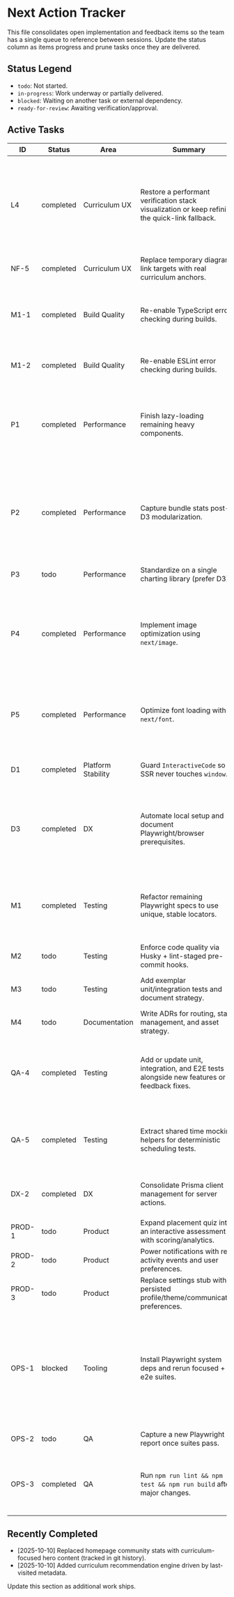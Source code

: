 # Next Action Tracker

This file consolidates open implementation and feedback items so the team has a single queue to reference between sessions. Update the status column as items progress and prune tasks once they are delivered.

## Status Legend
- `todo`: Not started.
- `in-progress`: Work underway or partially delivered.
- `blocked`: Waiting on another task or external dependency.
- `ready-for-review`: Awaiting verification/approval.

## Active Tasks
| ID | Status | Area | Summary | Notes |
|----|--------|------|---------|-------|
| L4 | completed | Curriculum UX | Restore a performant verification stack visualization or keep refining the quick-link fallback. | Lightweight interactive diagram shipped alongside upgraded placeholders and passing E2E coverage; curriculum quick links stay in sync with the visualization. |
| NF-5 | completed | Curriculum UX | Replace temporary diagram link targets with real curriculum anchors. | Run after L4 so nodes resolve to finalized slugs. |
| M1-1 | completed | Build Quality | Re-enable TypeScript error checking during builds. | `npm run build` now gates on `tsc --noEmit` before `next build`, re-enabling the TypeScript fail-fast guard in CI. |
| M1-2 | completed | Build Quality | Re-enable ESLint error checking during builds. | ESLint now runs (and fails) during `next build`; repo is lint-clean. |
| P1 | completed | Performance | Finish lazy-loading remaining heavy components. | EngagementEngine now defers its Recharts activity graph via `next/dynamic`, keeping the dashboard shell lightweight until the chart loads. |
| P2 | completed | Performance | Capture bundle stats post-D3 modularization. | Added JSON bundle analysis via `ANALYZE=true` builds, captured a baseline in `docs/bundle-baseline.json`, and wired a `bundle:check` script plus tests to enforce budgets. |
| P3 | todo | Performance | Standardize on a single charting library (prefer D3). | Re-implement Recharts surfaces or retire them. |
| P4 | completed | Performance | Implement image optimization using `next/image`. | Migrated hero, dashboard, and curriculum blueprints to `next/image`, tuned responsive sizing, and stabilized review assistant tests to keep CI green. |
| P5 | completed | Performance | Optimize font loading with `next/font`. | Implemented centralized `next/font` loaders for Cal Sans, Inter, and JetBrains Mono with swap behavior plus Tailwind fallbacks. |
| D1 | completed | Platform Stability | Guard `InteractiveCode` so SSR never touches `window`. | Confirm curriculum slugs render without 500s in `next build`. |
| D3 | completed | DX | Automate local setup and document Playwright/browser prerequisites. | `.env.example`, refreshed onboarding docs, and postinstall Playwright install script now capture browser + troubleshooting guidance. |
| M1 | completed | Testing | Refactor remaining Playwright specs to use unique, stable locators. | Updated navigation, labs, and interactive demo specs to rely on accessible roles/test ids with matching aria hooks in the UI. |
| M2 | todo | Testing | Enforce code quality via Husky + lint-staged pre-commit hooks. | Depends on M1-1 and M1-2. |
| M3 | todo | Testing | Add exemplar unit/integration tests and document strategy. | Seed Vitest coverage for utilities and UI components. |
| M4 | todo | Documentation | Write ADRs for routing, state management, and asset strategy. | Keep decisions lightweight but searchable. |
| QA-4 | completed | Testing | Add or update unit, integration, and E2E tests alongside new features or feedback fixes. | Added a Vitest suite for the bundle guard CLI and refreshed E2E selectors to align with the new accessibility hooks. |
| QA-5 | completed | Testing | Extract shared time mocking helpers for deterministic scheduling tests. | Added `tests/setup/time-travel.ts` with `withFrozenTime`; SRS actions spec now uses the shared helper. |
| DX-2 | completed | DX | Consolidate Prisma client management for server actions. | Avoid per-action instantiation uncovered while expanding SRS coverage. |
| PROD-1 | todo | Product | Expand placement quiz into an interactive assessment with scoring/analytics. | Next evolution of `/quiz/placement`. |
| PROD-2 | todo | Product | Power notifications with real activity events and user preferences. | Replace placeholders with real data. |
| PROD-3 | todo | Product | Replace settings stub with persisted profile/theme/communication preferences. | Integrate with existing auth/session flows. |
| OPS-1 | blocked | Tooling | Install Playwright system deps and rerun focused + full e2e suites. | Playwright browsers install automatically, but `npm run test:e2e` still fails in this container because required system libraries are missing (`npx playwright install-deps` hits proxy/apt restrictions). |
| OPS-2 | todo | QA | Capture a new Playwright report once suites pass. | Share report and update Milestone 4 status. |
| OPS-3 | completed | QA | Run `npm run lint && npm run test && npm run build` after major changes. | Latest session verified all three checks (`npm run lint`, `npm test`, `CI=1 npm run build`) without issues. |

## Recently Completed
- [2025-10-10] Replaced homepage community stats with curriculum-focused hero content (tracked in git history).
- [2025-10-10] Added curriculum recommendation engine driven by last-visited metadata.

Update this section as additional work ships.
